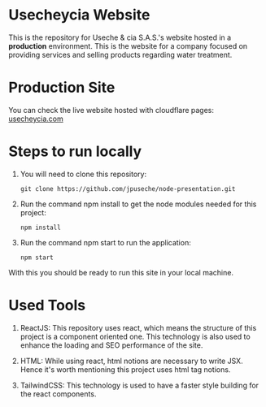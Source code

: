 ﻿# Usecheycia Website

This is the repository for Useche & cia S.A.S.'s website hosted in a **production** environment. This is the website for a company focused on providing services and selling products regarding water treatment.

# Production Site

You can check the live website hosted with cloudflare pages: [usecheycia.com](usecheycia.com)

# Steps to run locally

1. You will need to clone this repository:
    ```
    git clone https://github.com/jpuseche/node-presentation.git
    ```
2. Run the command npm install to get the node modules needed for this project:
    ```
    npm install
    ```
3. Run the command npm start to run the application:
    ```
    npm start
    ```

With this you should be ready to run this site in your local machine.

# Used Tools

1. ReactJS: This repository uses react, which means the structure of this project is a component oriented one. This technology is also used to enhance the loading and SEO performance of the site.

2. HTML: While using react, html notions are necessary to write JSX. Hence it's worth mentioning this project uses html tag notions.

3. TailwindCSS: This technology is used to have a faster style building for the react components.


